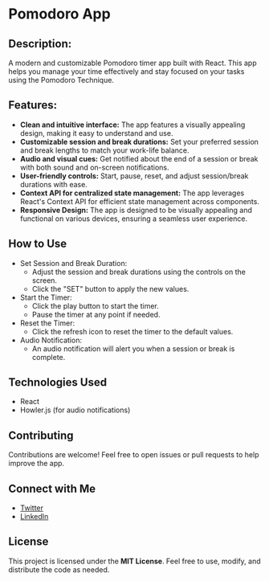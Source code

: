 # Pomodoro App

 ## Description:
A modern and customizable Pomodoro timer app built with React. This app helps you manage your time effectively and stay focused on your tasks using the Pomodoro Technique.

## Features:

- **Clean and intuitive interface:** The app features a visually appealing design, making it easy to understand and use.
- **Customizable session and break durations:** Set your preferred session and break lengths to match your work-life balance.
- **Audio and visual cues:** Get notified about the end of a session or break with both sound and on-screen notifications.
- **User-friendly controls:** Start, pause, reset, and adjust session/break durations with ease.
- **Context API for centralized state management:** The app leverages React's Context API for efficient state management across components.
- **Responsive Design:** The app is designed to be visually appealing and functional on various devices, ensuring a seamless user experience.

## How to Use
- Set Session and Break Duration:
  - Adjust the session and break durations using the controls on the screen.
  - Click the "SET" button to apply the new values.
- Start the Timer:
  - Click the play button to start the timer.
  - Pause the timer at any point if needed.
- Reset the Timer:
  - Click the refresh icon to reset the timer to the default values.
- Audio Notification:
  - An audio notification will alert you when a session or break is complete.

## Technologies Used
- React
- Howler.js (for audio notifications)

## Contributing
Contributions are welcome! Feel free to open issues or pull requests to help improve the app.

## Connect with Me
 - [Twitter](https://twitter.com/iamManukage) 
 - [LinkedIn](https://www.linkedin.com/in/abhimanyukanaujia018/) 

## License
This project is licensed under the **MIT License**. Feel free to use, modify, and distribute the code as needed.

